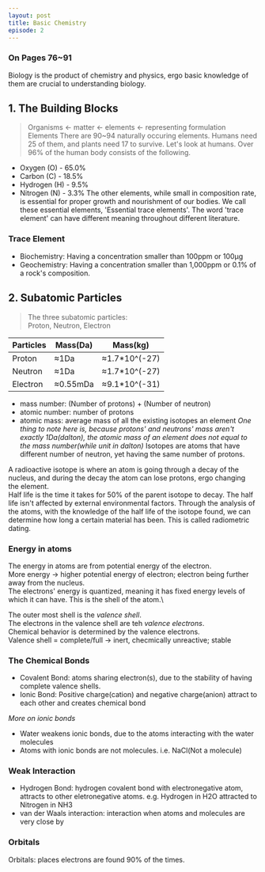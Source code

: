 ```yaml
---
layout: post
title: Basic Chemistry
episode: 2
---
```

### On Pages 76~91
Biology is the product of chemistry and physics, ergo basic knowledge of them are crucial to understanding biology.

## 1. The Building Blocks
>Organisms ← matter ← elements
← representing formulation\
Elements
There are 90~94 naturally occuring elements. Humans need 25 of them, and plants need 17 to survive. Let's look at humans. Over 96% of the human body consists of the following.
- Oxygen (O) - 65.0%
- Carbon (C) - 18.5%
- Hydrogen (H) - 9.5%
- Nitrogen (N) - 3.3%
The other elements, while small in composition rate, is essential for proper growth and nourishment of our bodies. We call these essential elements, 'Essential trace elements'.
The word 'trace element' can have different meaning throughout different literature.
### Trace Element
- Biochemistry: Having a concentration smaller than 100ppm or 100μg
- Geochemistry: Having a concentration smaller than 1,000ppm or 0.1% of a rock's composition.

## 2. Subatomic Particles
> The three subatomic particles:\
> Proton, Neutron, Electron

| Particles | Mass(Da) | Mass(kg)      |
|-----------|----------|---------------|
| Proton    | ≈1Da     | ≈1.7*10^(-27) |
| Neutron   | ≈1Da     | ≈1.7*10^(-27) |
| Electron  | ≈0.55mDa | ≈9.1*10^(-31) |
- mass number: (Number of protons) + (Number of neutron)
- atomic number: number of protons
- atomic mass: average mass of all the existing isotopes an element
*One thing to note here is, because protons' and neutrons' mass aren't exactly 1Da(dalton), the atomic mass of an element does not equal to the mass number(while unit in dalton)*
Isotopes are atoms that have different number of neutron, yet having the same number of protons.

A radioactive isotope is where an atom is going through a decay of the nucleus, and during the decay the atom can lose protons, ergo changing the element.\
Half life is the time it takes for 50% of the parent isotope to decay. The half life isn't affected by external environmental factors.
Through the analysis of the atoms, with the knowledge of the half life of the isotope found, we can determine how long a certain material has been. This is called radiometric dating.

### Energy in atoms
The energy in atoms are from potential energy of the electron.\
More energy -> higher potential energy of electron; electron being further away from the nucleus.\
The electrons' energy is quantized, meaning it has fixed energy levels of which it can have. This is the shell of the atom.\

The outer most shell is the *_valence shell_*.\
The electrons in the valence shell are teh *_valence electrons_*.\
Chemical behavior is determined by the valence electrons.\
Valence shell = complete/full → inert, checmically unreactive; stable

### The Chemical Bonds
- Covalent Bond: atoms sharing electron(s), due to the stability of having complete valence shells.
- Ionic Bond: Positive charge(cation) and negative charge(anion) attract to each other and creates chemical bond

*_More on ionic bonds_*
- Water weakens ionic bonds, due to the atoms interacting with the water molecules
- Atoms with ionic bonds are not molecules. i.e. NaCl(Not a molecule)

### Weak Interaction
- Hydrogen Bond: hydrogen covalent bond with electronegative atom, attracts to other eletronegative atoms. e.g. Hydrogen in H2O attracted to Nitrogen in NH3
- van der Waals interaction: interaction when atoms and molecules are very close by

### Orbitals
Orbitals: places electrons are found 90% of the times.

